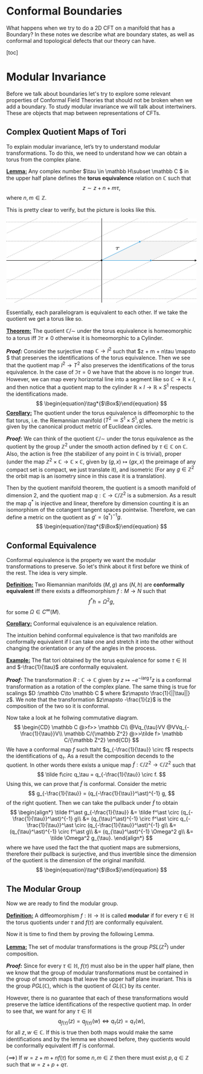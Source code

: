 # Conformal Boundaries

What happens when we try to do a 2D CFT on a manifold that has a Boundary? In these notes we describe what are boundary states, as well as conformal and topological defects that our theory can have.

[toc]

# Modular Invariance

Before we talk about boundaries let's try to explore some relevant properties of Conformal Field Theories that should not be broken when we add a boundary. To study modular invariance we will talk about intertwiners. These are objects that map between representations of CFTs. 

## Complex Quotient Maps of Tori

To explain modular invariance, let’s try to understand modular transformations. To do this, we need to understand how we can obtain a torus from the complex plane.

**<u>Lemma:</u>** Any complex number $\tau \in \mathbb H\subset \mathbb C $ in the upper half plane defines the **torus equivalence** relation on $\mathbb C$ such that
$$
z \sim z + n + m\tau,
$$
where $n,m\in \mathbb Z$. 

This is pretty clear to verify, but the picture is looks like this. 



![modular-plane](_Boundaries.assets/modular-plane.svg)



Essentially, each parallelogram is equivalent to each other. If we take the quotient we get a torus like so.

**<u>Theorem:</u>** The quotient $\mathbb C/{\sim}$ under the torus equivalence is homeomorphic to a torus iff $\Im \tau \neq 0$ otherwise it is homeomorphic to a Cylinder.

***Proof:*** Consider the surjective map $\mathbb C \to I^2$ such that $z + m + n\tau \mapsto $ that preserves the identifications of the torus equivalence. Then we see that the quotient map $I^2 \to T^2$ also preserves the identifications of the torus equivalence. In the case of $\Im \tau = 0$ we have that the above is no longer true. However, we can map every horizontal line into a segment like so $\mathbb C \to \mathbb R\times I$, and then notice that a quotient map to the cylinder $\mathbb R\times I \to \mathbb R\times S^1$ respects the identifications made. 
$$
\begin{equation}\tag*{$\Box$}\end{equation}
$$
**<u>Corollary:</u>** The quotient under the torus equivalence is diffeomorphic to the flat torus, i.e. the Riemannian manifold $(T^2 \coloneqq S^1\times S^1,g)$ where the metric is given by the canonical product metric of Euclidean circles.

***Proof:*** We can think of the quotient $\mathbb C/{\sim}$ under the torus equivalence as the quotient by the group $\mathbb Z^2$ under the smooth action defined by $\tau \in \mathbb C$ on $\mathbb C$. Also, the action is free (the stabilizer of any point in $\mathbb C$ is trivial), proper (under the map $\mathbb Z^2\times \mathbb C \to \mathbb C \times \mathbb C$, given by $(g,x) \mapsto (gx,x)$ the preimage of any compact set is compact, we just translate it), and isometric (For any $g\in \mathbb Z^2$ the orbit map is an isometry since in this case it is a translation).

Then by the quotient manifold theorem, the quotient is a smooth manifold of dimension 2, and the quotient map $q : \mathbb C \to \mathbb C/\mathbb Z^2$ is a submersion. As a result the map $q^\ast$ is injective and linear, therefore by dimension counting it is an isomorphism of the cotangent tangent spaces pointwise. Therefore, we can define a metric on the quotient as $g'= (q^{\ast})^{-1}g$.
$$
\begin{equation}\tag*{$\Box$}\end{equation}
$$

## Conformal Equivalence

Conformal equivalence is the property we want the modular transformations to preserve. So let's think about it first before we think of the rest. The idea is very simple. 

**<u>Definition:</u>** Two Riemannian manifolds $(M,g)$ ans $(N,h)$ are **conformally equivalent** iff there exists a diffeomorphism $f:M\to N$ such that
$$
f^\ast h = \Omega^2 g,
$$
for some $\Omega \in C^\infty(M)$. 

**<u>Corollary:</u>** Conformal equivalence is an equivalence relation.

The intuition behind conformal equivalence is that two manifolds are conformally equivalent if I can take one and stretch it into the other without changing the orientation or any of the angles in the process. 

**<u>Example:</u>** The flat tori obtained by the torus equivalence for some $\tau \in \mathbb H$ and $-\frac{1}{\tau}$ are conformally equivalent. 

***Proof:*** The transformation $R : \mathbb C\to \mathbb C$ given by $z\mapsto -e^{-i\arg \tau}z$ is a conformal transformation as a rotation of the complex plane. The same thing is true for scalings $D :\mathbb C\to \mathbb C $ where $z\mapsto \frac{1}{||\tau||} z$. We note that the transformation $z\mapsto -\frac{1}{z}$ is the composition of the two so it is conformal. 

Now take a look at he follwing commutative diagram.
$$
\begin{CD}
\mathbb C @>f>> \mathbb C\\
@Vq_{\tau}VV @VVq_{-\frac{1}{\tau}}V\\
\mathbb C/{\mathbb Z^2} @>>\tilde f> \mathbb C/{\mathbb Z^2}
\end{CD}
$$
We have a conformal map $f$ such ttaht $q_{-\frac{1}{\tau}} \circ f$ respects the identifications of $q_\tau$. As a result the composition decends to the quotient. In other words there exists a unique map $\tilde f :  \mathbb C/\mathbb Z^2\to \mathbb C/\mathbb Z^2$ such that 
$$
\tilde f\circ q_\tau = q_{-\frac{1}{\tau}} \circ f.
$$
Using this, we can prove that $\tilde f$ is conformal. Consider the metric
$$
g_{-\frac{1}{\tau}} = (q_{-\frac{1}{\tau}}^\ast)^{-1} g,
$$
of the right quotient. Then we can take the pullback under $\tilde f$ to obtain
$$
\begin{align*}
\tilde f^\ast g_{-\frac{1}{\tau}} 
&= \tilde f^\ast \circ (q_{-\frac{1}{\tau}}^\ast)^{-1} g\\
&= (q_{\tau}^\ast)^{-1} \circ f^\ast \circ q_{-\frac{1}{\tau}}^\ast \circ (q_{-\frac{1}{\tau}}^\ast)^{-1} g\\
&= (q_{\tau}^\ast)^{-1} \circ f^\ast g\\
&= (q_{\tau}^\ast)^{-1} \Omega^2 g\\
&= \tilde \Omega^2 g_{\tau}.
\end{align*}
$$
where we have used the fact the that quotient maps are submersions, therefore their pullback is surjective, and thus invertible since the dimension of the quotient is the dimension of the original manifold. 
$$
\begin{equation}\tag*{$\Box$}\end{equation}
$$


## The Modular Group

Now we are ready to find the modular group. 

**<u>Definition:</u>** A diffeomorphism $f: \mathbb H \to \mathbb H$ is called **modular** if for every $\tau \in \mathbb H$ the torus quotients under $\tau$ and $f(\tau)$ are conformally equivalent.

Now it is time to find them by proving the following Lemma.

**<u>Lemma:</u>** The set of modular transformations is the group $PSL(\mathbb Z^2)$ under composition. 

***Proof:*** Since for every $\tau \in \mathbb H$, $f(\tau)$ must also be in the upper half plane, then we know that the group of modular transformations must be contained in the group of smooth maps that leave the upper half plane invariant. This is the group $PGL(\mathbb C)$, which is the quotient of $GL(\mathbb C)$ by its center.

However, there is no guarantee that each of these transformations would preserve the lattice identifications of the respective quotient map. In order to see that, we want for any $\tau \in \mathbb H$ 
$$
q_{f(\tau)}(z) = q_{f(\tau)}(w) \iff q_{\tau}(z) = q_{\tau}(w),
$$
for all $z,w \in \mathbb C$. If this is true then both maps would make the same identifications and by the lemma we showed before, they quotients would be conformally equivalent iff $f$ is conformal.  

$(\implies)$ If $w = z + m +nf(\tau)$ for some $n,m \in \mathbb Z$ then there must exist $p,q \in \mathbb Z$ such that $w = z + p + q \tau$. 















